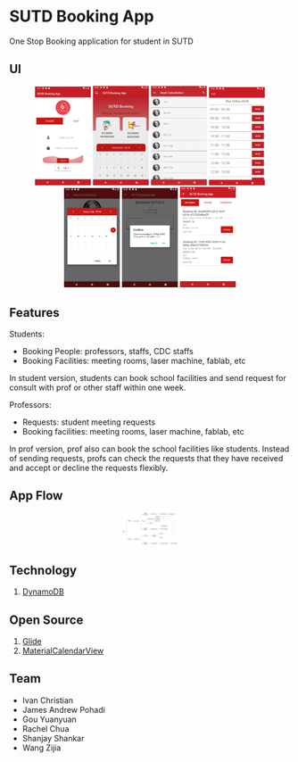 # SUTD Booking App

One Stop Booking application for student in SUTD

## UI

<p align='center'>
  <img src='images/1.png' width=100px/>
  <img src='images/2.png' width=100px/>
  <img src='images/3.png' width=100px/>
  <img src='images/4.png' width=100px/>
  <img src='images/5.png' width=100px/>
  <img src='images/6.png' width=100px/>
  <img src='images/7.png' width=100px/>
</p>

## Features

Students:
- Booking People: professors, staffs, CDC staffs
- Booking Facilities:  meeting rooms, laser machine, fablab, etc

In student version, students can book school facilities and send request for consult with prof or other staff within one week. 


Professors:
- Requests: student meeting requests
- Booking facilities: meeting rooms, laser machine, fablab, etc

In prof version, prof also can book the school facilities like students. Instead of sending requests, profs can check the requests that they have received and accept or decline the requests flexibly.

## App Flow

<p align='center'>
  <img src='images/app_flow.png' width=100px/>
</p>

## Technology

1. [DynamoDB][1]

## Open Source
1. [Glide][2]
2. [MaterialCalendarView][3]

## Team
- Ivan Christian
- James Andrew Pohadi
- Gou Yuanyuan
- Rachel Chua
- Shanjay Shankar
- Wang Zijia

[1]: https://aws.amazon.com/dynamodb/
[2]: https://github.com/bumptech/glide
[3]: https://github.com/Applandeo/Material-Calendar-View

